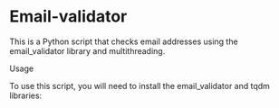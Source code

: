 # Email-validator

This is a Python script that checks email addresses using the email_validator library and multithreading.

Usage

To use this script, you will need to install the email_validator and tqdm libraries:
